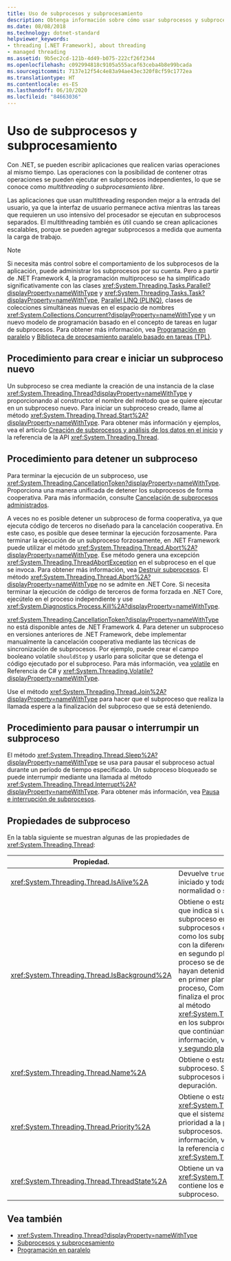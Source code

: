 ```yaml
---
title: Uso de subprocesos y subprocesamiento
description: Obtenga información sobre cómo usar subprocesos y subprocesamiento en .NET para escribir aplicaciones que realicen muchas operaciones al mismo tiempo (multithreading).
ms.date: 08/08/2018
ms.technology: dotnet-standard
helpviewer_keywords:
- threading [.NET Framework], about threading
- managed threading
ms.assetid: 9b5ec2cd-121b-4d49-b075-222cf26f2344
ms.openlocfilehash: c092994818c9105a555acaf63ceba4b8e99bcada
ms.sourcegitcommit: 7137e12f54c4e83a94ae43ec320f8cf59c1772ea
ms.translationtype: HT
ms.contentlocale: es-ES
ms.lasthandoff: 06/10/2020
ms.locfileid: "84663036"
---
```

# <a name="using-threads-and-threading"></a>Uso de subprocesos y subprocesamiento

Con .NET, se pueden escribir aplicaciones que realicen varias operaciones al mismo tiempo. Las operaciones con la posibilidad de contener otras operaciones se pueden ejecutar en subprocesos independientes, lo que se conoce como *multithreading* o *subprocesamiento libre*.  
  
Las aplicaciones que usan multithreading responden mejor a la entrada del usuario, ya que la interfaz de usuario permanece activa mientras las tareas que requieren un uso intensivo del procesador se ejecutan en subprocesos separados. El multithreading también es útil cuando se crean aplicaciones escalables, porque se pueden agregar subprocesos a medida que aumenta la carga de trabajo.

> [!NOTE]
> Si necesita más control sobre el comportamiento de los subprocesos de la aplicación, puede administrar los subprocesos por su cuenta. Pero a partir de .NET Framework 4, la programación multiproceso se ha simplificado significativamente con las clases <xref:System.Threading.Tasks.Parallel?displayProperty=nameWithType> y <xref:System.Threading.Tasks.Task?displayProperty=nameWithType>, [Parallel LINQ (PLINQ)](../parallel-programming/introduction-to-plinq.md), clases de colecciones simultáneas nuevas en el espacio de nombres <xref:System.Collections.Concurrent?displayProperty=nameWithType> y un nuevo modelo de programación basado en el concepto de tareas en lugar de subprocesos. Para obtener más información, vea [Programación en paralelo](../parallel-programming/index.md) y [Biblioteca de procesamiento paralelo basado en tareas (TPL)](../parallel-programming/task-parallel-library-tpl.md).

## <a name="how-to-create-and-start-a-new-thread"></a>Procedimiento para crear e iniciar un subproceso nuevo

Un subproceso se crea mediante la creación de una instancia de la clase <xref:System.Threading.Thread?displayProperty=nameWithType> y proporcionando al constructor el nombre del método que se quiere ejecutar en un subproceso nuevo. Para iniciar un subproceso creado, llame al método <xref:System.Threading.Thread.Start%2A?displayProperty=nameWithType>. Para obtener más información y ejemplos, vea el artículo [Creación de subprocesos y análisis de los datos en el inicio](creating-threads-and-passing-data-at-start-time.md) y la referencia de la API <xref:System.Threading.Thread>.

## <a name="how-to-stop-a-thread"></a>Procedimiento para detener un subproceso

Para terminar la ejecución de un subproceso, use <xref:System.Threading.CancellationToken?displayProperty=nameWithType>. Proporciona una manera unificada de detener los subprocesos de forma cooperativa. Para más información, consulte [Cancelación de subprocesos administrados](cancellation-in-managed-threads.md).

A veces no es posible detener un subproceso de forma cooperativa, ya que ejecuta código de terceros no diseñado para la cancelación cooperativa. En este caso, es posible que desee terminar la ejecución forzosamente. Para terminar la ejecución de un subproceso forzosamente, en .NET Framework puede utilizar el método <xref:System.Threading.Thread.Abort%2A?displayProperty=nameWithType>. Ese método genera una excepción <xref:System.Threading.ThreadAbortException> en el subproceso en el que se invoca. Para obtener más información, vea [Destruir subprocesos](destroying-threads.md). El método <xref:System.Threading.Thread.Abort%2A?displayProperty=nameWithType> no se admite en .NET Core. Si necesita terminar la ejecución de código de terceros de forma forzada en .NET Core, ejecútelo en el proceso independiente y use <xref:System.Diagnostics.Process.Kill%2A?displayProperty=nameWithType>.

<xref:System.Threading.CancellationToken?displayProperty=nameWithType> no está disponible antes de .NET Framework 4. Para detener un subproceso en versiones anteriores de .NET Framework, debe implementar manualmente la cancelación cooperativa mediante las técnicas de sincronización de subprocesos. Por ejemplo, puede crear el campo booleano volatile `shouldStop` y usarlo para solicitar que se detenga el código ejecutado por el subproceso. Para más información, vea [volatile](../../csharp/language-reference/keywords/volatile.md) en Referencia de C# y <xref:System.Threading.Volatile?displayProperty=nameWithType>.

Use el método <xref:System.Threading.Thread.Join%2A?displayProperty=nameWithType> para hacer que el subproceso que realiza la llamada espere a la finalización del subproceso que se está deteniendo.

## <a name="how-to-pause-or-interrupt-a-thread"></a>Procedimiento para pausar o interrumpir un subproceso

El método <xref:System.Threading.Thread.Sleep%2A?displayProperty=nameWithType> se usa para pausar el subproceso actual durante un período de tiempo especificado. Un subproceso bloqueado se puede interrumpir mediante una llamada al método <xref:System.Threading.Thread.Interrupt%2A?displayProperty=nameWithType>. Para obtener más información, vea [Pausa e interrupción de subprocesos](pausing-and-resuming-threads.md).

## <a name="thread-properties"></a>Propiedades de subproceso

En la tabla siguiente se muestran algunas de las propiedades de <xref:System.Threading.Thread>:  
  
|Propiedad.|Descripción|  
|--------------|-----------|  
|<xref:System.Threading.Thread.IsAlive%2A>|Devuelve `true` si el subproceso se ha iniciado y todavía no ha terminado con normalidad o se ha anulado.|  
|<xref:System.Threading.Thread.IsBackground%2A>|Obtiene o establece un valor booleano que indica si un subproceso es un subproceso en segundo plano. Los subprocesos en segundo plano son como los subprocesos en primer plano, con la diferencia de que un subproceso en segundo plano no impide que un proceso se detenga. Una vez que se hayan detenido todos los subprocesos en primer plano que pertenecen a un proceso, Common Language Runtime finaliza el proceso mediante una llamada al método <xref:System.Threading.Thread.Abort%2A> en los subprocesos en segundo plano que continúan activos. Para obtener más información, vea [Subprocesos de primer y segundo plano](foreground-and-background-threads.md).|  
|<xref:System.Threading.Thread.Name%2A>|Obtiene o establece el nombre de un subproceso. Suele usarse para detectar subprocesos individuales durante la depuración.|  
|<xref:System.Threading.Thread.Priority%2A>|Obtiene o establece un valor <xref:System.Threading.ThreadPriority> que el sistema operativo usa para dar prioridad a la programación de subprocesos. Para obtener más información, vea [Planear subprocesos](scheduling-threads.md) y la referencia de <xref:System.Threading.ThreadPriority>.|  
|<xref:System.Threading.Thread.ThreadState%2A>|Obtiene un valor <xref:System.Threading.ThreadState> que contiene los estados actuales de un subproceso.|  

## <a name="see-also"></a>Vea también

- <xref:System.Threading.Thread?displayProperty=nameWithType>
- [Subprocesos y subprocesamiento](threads-and-threading.md)
- [Programación en paralelo](../parallel-programming/index.md)
